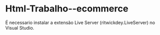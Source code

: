 # Html-Trabalho--ecommerce

É necessario instalar a extensão Live Server (ritwickdey.LiveServer) no Visual Studio.
